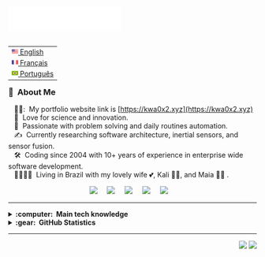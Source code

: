 <img src="images/svg/header_en.svg"></img>

<table align="right">
 <tr><td><a href="README.md"><img src="images/us-flag.png" height="13"> English</a></td></tr>
 <tr><td><a href="README_fr.md"><img src="images/fr-flag.png" height="13"> Français</a></td></tr>
 <tr><td><a href="README_pt.md"><img src="images/br-flag.png" height="13"> Português</a></td></tr>
</table>

### :space_invader: &nbsp;About Me

&nbsp;&nbsp;&nbsp;🧑‍💻: &nbsp;My portfolio website link is [https://kwa0x2.xyz](https://kwa0x2.xyz) \
&nbsp;&nbsp;&nbsp;:seedling: &nbsp;Love for science and innovation.\
&nbsp;&nbsp;&nbsp;:heartbeat: &nbsp;Passionate with problem solving and daily routines automation.\
&nbsp;&nbsp;&nbsp;:writing_hand: &nbsp;Currently researching software architecture, inertial sensors, and sensor fusion.\
&nbsp;&nbsp;&nbsp;:hammer_and_wrench: &nbsp;Coding since 2004 with 10+ years of experience in enterprise wide software development.\
&nbsp;&nbsp;&nbsp;:family_man_woman_girl_girl: &nbsp;Living in Brazil with my lovely wife :two_hearts:, Kali :service_dog:, and Maia :service_dog: .

<p align="center">
  <a href="https://www.youtube.com/channel/UCgv2WQ5HDtWJqX4uKa6OanQ"><img src="https://img.shields.io/badge/youtube-%23dc2743.svg?&style=for-the-badge&logo=youtube&logoColor=white" /></a>&nbsp;&nbsp;&nbsp;&nbsp;
  <a href="http://tryhackme.kwa0x2.xyz"><img src="https://img.shields.io/badge/tryhackme-%236b6a6a.svg?&style=for-the-badge&logo=tryhackme&logoColor=white" /></a>&nbsp;&nbsp;&nbsp;&nbsp;
  <a href="https://bionluk.kwa0x2.xyz/"><img src="https://img.shields.io/badge/bionluk-%23dc2743.svg?&style=for-the-badge&logo=bionluk&logoColor=white" /></a>&nbsp;&nbsp;&nbsp;&nbsp;
  <a href="https://discord.kwa0x2.xyz/"><img src="https://img.shields.io/badge/discord-%233B5998.svg?&style=for-the-badge&logo=discord&logoColor=white" /></a>&nbsp;&nbsp;&nbsp;&nbsp;
  <a href="https://linkedln.kwa0x2.xyz/"><img src="https://img.shields.io/badge/linkedin-%230077B5.svg?&style=for-the-badge&logo=linkedin&logoColor=white" /></a>&nbsp;&nbsp;&nbsp;&nbsp;
</p>

<hr/>
<details>
  <summary><b>:computer: &nbsp;Main tech knowledge</b></summary>
  <br/>

![GoLang](https://img.shields.io/badge/GOLANG-DD0031.svg?&style=flat&logo=go&logoColor=white)&nbsp;
![Ruby](https://img.shields.io/badge/RUBY-DD0031.svg?&style=flat&logo=ruby&logoColor=white)&nbsp;
![C#](https://img.shields.io/badge/C%23-DD0031.svg?&style=flat&logo=csharp&logoColor=white)&nbsp;
![Angular](https://img.shields.io/badge/ANGULAR-DD0031.svg?&style=flat&logo=angular&logoColor=white)&nbsp;
![Ionic](https://img.shields.io/badge/IONIC-DD0031.svg?&style=flat&logo=ionic&logoColor=white)&nbsp;\
![HTML5](https://img.shields.io/badge/HTML5-E34F26.svg?&style=flat&logo=html5&logoColor=white)&nbsp;
![CSS3](https://img.shields.io/badge/CSS3-%231572B6.svg?&style=flat&logo=css3&logoColor=white)&nbsp;
![JavaScript](https://img.shields.io/badge/JAVASCRIPT-323330.svg?&style=flat&logo=javascript&logoColor=%23F7DF1E)&nbsp;
![TypeScript](https://img.shields.io/badge/TYPESCRIPT-%23007ACC.svg?&style=flat&logo=typescript&logoColor=white)&nbsp;
![Git](https://img.shields.io/badge/GIT-%23F05033.svg?&style=flat&logo=git&logoColor=white)&nbsp;\
![Docker](https://img.shields.io/badge/DOCKER-2496ED.svg?&style=flat&logo=docker&logoColor=white)&nbsp;
![Postgres](https://img.shields.io/badge/POSTGRES-%23316192.svg?&style=flat&logo=postgresql&logoColor=white)
![MySQL](https://img.shields.io/badge/MYSQL-4479A1.svg?&style=flat&logo=mysql&logoColor=white)
![SQLite](https://img.shields.io/badge/SQLITE-003B57.svg?&style=flat&logo=sqlite&logoColor=white)
![Gradle](https://img.shields.io/badge/GRADLE-02303A.svg?&style=flat&logo=gradle)&nbsp;\
![REST API](https://img.shields.io/badge/REST-02569B.svg?&style=flat&logo=rest&logoColor=white)&nbsp;
![LINUX](https://img.shields.io/badge/LINUX-FCC624?style=flat-square&logo=linux&logoColor=black)
![MVC Architecture](https://img.shields.io/badge/MVC-888888.svg?&style=flat&logoColor=white)&nbsp;
![AWS](https://img.shields.io/badge/AMAZON%20AWS-232F3E.svg?&style=flat&logo=amazon-aws&logoColor=white)&nbsp;
![Kotlin](https://img.shields.io/badge/KOTLIN-0095D5.svg?&style=flat&logo=kotlin&logoColor=white)&nbsp;
</details>

<details>
  <summary><b>:gear: &nbsp;GitHub Statistics</b></summary>
  <br/>
    <p align="center">
        <img height="137px" src="https://github-readme-streak-stats.herokuapp.com/?user=kwa0x2&hide_border=true&theme=nightowl" />
    </p>
    <p align="center">
        <img height="137px" src="https://github-readme-stats.vercel.app/api?username=kwa0x2&hide_title=true&hide_border=true&show_icons=true&include_all_commits=true&count_private=true&line_height=21&theme=nightowl" /> <img height="137px" src="https://github-readme-stats.vercel.app/api/top-langs/?username=kwa0x2&hide=html&hide_title=true&hide_border=true&layout=compact&langs_count=8&theme=nightowl" />
    </p>
</details>

<hr/>


<p align="right">
<img src="https://komarev.com/ghpvc/?username=kwa0x2&style=plastic&label=Views"><img>
<img src="https://badges.pufler.dev/visits/kwa0x2/kwa0x2?color=black&logo=github" />
</p>
